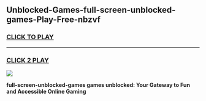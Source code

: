 
## Unblocked-Games-full-screen-unblocked-games-Play-Free-nbzvf
<h3>
<a href="https://premium76.site?title=full-screen-unblocked-games&ref=17A">CLICK TO PLAY</a></h3>
<hr>

<h3>
<a href="https://premium76.site?title=full-screen-unblocked-games&ref=17A">CLICK 2 PLAY</a>
  
</h3>

<a href="https://premium76.site?title=full-screen-unblocked-games&ref=17A"><img src="https://clearcache.store/games.png"></a>


**full-screen-unblocked-games games unblocked: Your Gateway to Fun and Accessible Online Gaming**
